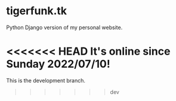 # tigerfunk.tk

Python Django version of my personal website.

<<<<<<< HEAD
It's online since Sunday 2022/07/10!
=======
This is the development branch.
>>>>>>> dev

